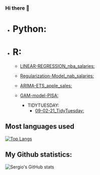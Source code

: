 ### Hi there 👋

- # **Python:**

- # **R:**
  - [LINEAR-REGRESSION_nba_salaries:](https://github.com/sercala97/Linear-Regression)
  - [Regularization-Model_nab_salaries:](https://github.com/sercala97/Regularization-Model)
  - [ARIMA-ETS_apple_sales:](https://github.com/sercala97/ARIMA-ETS_apple_sales)
  - [GAM-model-PISA:](https://github.com/sercala97/GAM-model-PISA)
  
    - TIDYTUESDAY:
      - [09-02-21_TidyTuesday:](https://github.com/sercala97/09-02-21_TidyTuesday)
  




## **Most languages used**
[![Top Langs](https://github-readme-stats.vercel.app/api/top-langs/?username=sercala97&layout=compact)](https://github.com/sercala97/github-readme-stats)


## **My Github statistics:**
![Sergio's GitHub stats](https://github-readme-stats.vercel.app/api?username=sercala97&count_private=true)

<!--
**sercala97/sercala97** is a ✨ _special_ ✨ repository because its `README.md` (this file) appears on your GitHub profile.

